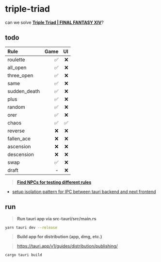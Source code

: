 # triple-triad
can we solve **[Triple Triad | FINAL FANTASY XIV](https://na.finalfantasyxiv.com/lodestone/playguide/contentsguide/goldsaucer/tripletriad/)**?


## todo

| Rule         | Game | UI   |
| :---         | ---: | ---: |
| roulette     | ✅   | ❌   |
| all_open     | ✅   | ❌   |
| three_open   | ✅   | ❌   |
| same         | ✅   | ❌   |
| sudden_death | ✅   | ❌   |
| plus         | ✅   | ❌   |
| random       | ✅   | ❌   |
| orer         | ✅   | ❌   |
| chaos        | ✅   | ✅   |
| reverse      | ❌   | ❌   |
| fallen_ace   | ❌   | ❌   |
| ascension    | ❌   | ❌   |
| descension   | ❌   | ❌   |
| swap         | ✅   | ❌   |
| draft        | -    | ❌   |

> **[Find NPCs for testing different rules](https://arrtripletriad.com/en/npcs)**

- [setup isolation pattern for IPC between tauri backend and next frontend](https://tauri.app/v1/references/architecture/inter-process-communication/isolation)


## run

> **Run tauri app via src-tauri/src/main.rs**
```sh
yarn tauri dev --release
```


> **Build app for distribution (app, dmg, etc.)**

> https://tauri.app/v1/guides/distribution/publishing/

```sh
cargo tauri build
```
